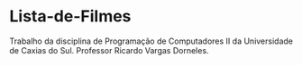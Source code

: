 # Lista-de-Filmes
Trabalho da disciplina de Programação de Computadores II da Universidade de Caxias do Sul. Professor Ricardo Vargas Dorneles.
